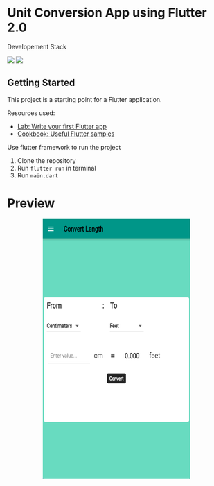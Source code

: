 # Unit Conversion App using Flutter 2.0

Developement Stack 

![](https://img.shields.io/badge/Dart-0175C2?style=for-the-badge&logo=dart&logoColor=white)
![](https://img.shields.io/badge/Flutter-02569B?style=for-the-badge&logo=flutter&logoColor=white)

## Getting Started

This project is a starting point for a Flutter application.

Resources used:

- [Lab: Write your first Flutter app](https://flutter.dev/docs/get-started/codelab)
- [Cookbook: Useful Flutter samples](https://flutter.dev/docs/cookbook)

Use flutter framework to run the project
1. Clone the repository 
2. Run `flutter run` in terminal
3. Run `main.dart` 

# Preview

<p align="center">
<img title="UI/UX iOS" src="assets/readme/Screenshot_20230219_113342.png" width="340" height="600">
